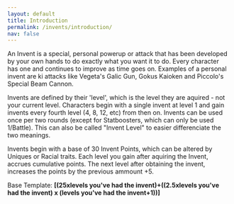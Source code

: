 ```yaml
---
layout: default
title: Introduction
permalink: /invents/introduction/
nav: false
---
```


An Invent is a special, personal powerup or attack that has been developed by your own hands to do exactly what you want it to do. Every character has one and continues to improve as time goes on. Examples of a personal invent are ki attacks like Vegeta's Galic Gun, Gokus Kaioken and Piccolo's Special Beam Cannon.

Invents are defined by their 'level', which is the level they are aquired - not your current level. Characters begin with a single invent at level 1 and gain invents every fourth level (4, 8, 12, etc) from then on. Invents can be used once per two rounds (except for Statboosters, which can only be used 1/Battle). This can also be called "Invent Level" to easier differenciate the two meanings.

Invents begin with a base of 30 Invent Points, which can be altered by Uniques or Racial traits. Each level you gain after aquiring the Invent, accrues cumulative points. The next level after obtaining the invent, increases the points by the previous ammount +5.

Base Template: **[(25xlevels you've had the invent)+((2.5xlevels you've had the invent) x (levels you've had the invent+1))]**
